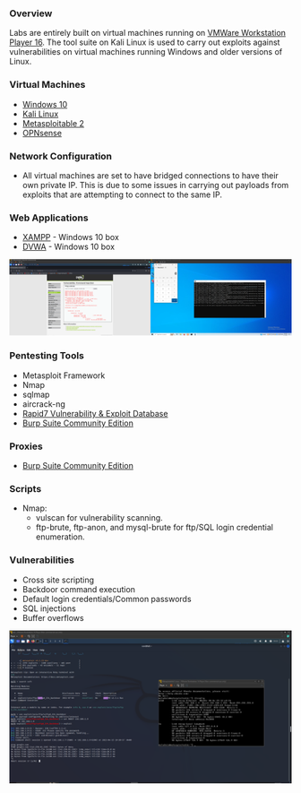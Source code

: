 ### Overview
Labs are entirely built on virtual machines running on [VMWare Workstation Player 16](https://www.vmware.com/products/workstation-player.html). The tool suite on Kali Linux is used to carry out exploits against vulnerabilities on virtual machines running Windows and older versions of Linux.

### Virtual Machines

* [Windows 10](https://www.microsoft.com/en-us/software-download/windows10)
* [Kali Linux](https://www.kali.org/get-kali/#kali-virtual-machines)
* [Metasploitable 2](https://sourceforge.net/projects/metasploitable/)
* [OPNsense](https://opnsense.org/download/)

### Network Configuration

* All virtual machines are set to have bridged connections to have their own private IP.
  This is due to some issues in carrying out payloads from exploits that are attempting to connect to the same IP.

### Web Applications

* [XAMPP](https://www.apachefriends.org/) - Windows 10 box
* [DVWA](https://github.com/digininja/DVWA) - Windows 10 box

![](./images/DVWA.png)

### Pentesting Tools

* Metasploit Framework
* Nmap 
* sqlmap
* aircrack-ng
* [Rapid7 Vulnerability & Exploit Database](https://www.rapid7.com/db/)
* [Burp Suite Community Edition](https://portswigger.net/burp/communitydownload)

### Proxies

* [Burp Suite Community Edition](https://portswigger.net/burp/communitydownload)

### Scripts

* Nmap: 
    * vulscan for vulnerability scanning. 
    * ftp-brute, ftp-anon, and mysql-brute for ftp/SQL login credential enumeration.

### Vulnerabilities

* Cross site scripting
* Backdoor command execution
* Default login credentials/Common passwords
* SQL injections
* Buffer overflows

![](./images/METASPLOIT.png)
